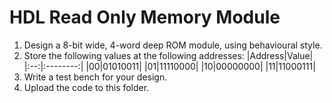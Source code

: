 # HDL Read Only Memory Module
1. Design a 8-bit wide, 4-word deep ROM module, using behavioural style.
2. Store the following values at the following addresses:
|Address|Value|
|:--:|:--------:|
|00|01010011|
|01|11110000|
|10|00000000|
|11|11000111|
3. Write a test bench for your design.
4. Upload the code to this folder.
